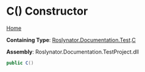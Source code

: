 # C\(\) Constructor

[Home](../../../../../README.md#_Top)

**Containing Type**: [Roslynator.Documentation.Test](../../README.md#_Top)\.[C](../README.md#_Top)

**Assembly**: Roslynator\.Documentation\.TestProject\.dll

```csharp
public C()
```

